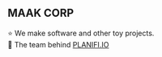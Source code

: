 ## MAAK CORP  
⭐️ We make software and other toy projects.  
🚀 The team behind [PLANIFI.IO](https://github.com/planify-tn)
